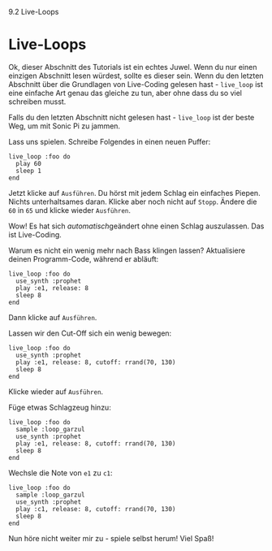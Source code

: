 9.2 Live-Loops

# Live-Loops

Ok, dieser Abschnitt des Tutorials ist ein echtes Juwel. Wenn du nur einen einzigen Abschnitt lesen würdest, sollte es dieser sein. Wenn du den letzten Abschnitt über die Grundlagen von Live-Coding gelesen hast - `live_loop` ist eine einfache Art genau das gleiche zu tun, aber ohne dass du so viel schreiben musst.

Falls du den letzten Abschnitt nicht gelesen hast - `live_loop` ist der beste Weg, um mit Sonic Pi zu jammen.

Lass uns spielen. Schreibe Folgendes in einen neuen Puffer:

```
live_loop :foo do
  play 60
  sleep 1
end
```

Jetzt klicke auf `Ausführen`. Du hörst mit jedem Schlag ein einfaches Piepen. Nichts unterhaltsames daran. Klicke aber noch nicht auf `Stopp`. Ändere die `60` in `65` und klicke wieder `Ausführen`.

Wow! Es hat sich *automatisch*geändert ohne einen Schlag auszulassen. Das ist Live-Coding.

Warum es nicht ein wenig mehr nach Bass klingen lassen? Aktualisiere deinen Programm-Code, während er abläuft:

```
live_loop :foo do
  use_synth :prophet
  play :e1, release: 8
  sleep 8
end
```

Dann klicke auf `Ausführen`.

Lassen wir den Cut-Off sich ein wenig bewegen:

```
live_loop :foo do
  use_synth :prophet
  play :e1, release: 8, cutoff: rrand(70, 130)
  sleep 8
end
```

Klicke wieder auf `Ausführen`.

Füge etwas Schlagzeug hinzu:

```
live_loop :foo do
  sample :loop_garzul
  use_synth :prophet
  play :e1, release: 8, cutoff: rrand(70, 130)
  sleep 8
end
```

Wechsle die Note von `e1` zu `c1`:

```
live_loop :foo do
  sample :loop_garzul
  use_synth :prophet
  play :c1, release: 8, cutoff: rrand(70, 130)
  sleep 8
end
```

Nun höre nicht weiter mir zu - spiele selbst herum! Viel Spaß!

